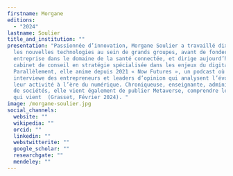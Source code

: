 ```yaml
---
firstname: Morgane
editions:
  - "2024"
lastname: Soulier
title_and_institution: ""
presentation: "Passionnée d’innovation, Morgane Soulier a travaillé dix ans dans
  les nouvelles technologies au sein de grands groupes, avant de fonder son
  entreprise dans le domaine de la santé connectée, et dirige aujourd’hui un
  cabinet de conseil en stratégie spécialisée dans les enjeux du digital.
  Parallèlement, elle anime depuis 2021 « Now Futures », un podcast où elle
  interviewe des entrepreneurs et leaders d’opinion qui analysent l’évolution de
  leur activité à l’ère du numérique. Chroniqueuse, enseignante, administratrice
  de sociétés, elle vient également de publier Metaverse, comprendre le monde
  qui vient  (Grasset, Février 2024). "
image: /morgane-soulier.jpg
social_channels:
  website: ""
  wikipedia: ""
  orcid: ""
  linkedin: ""
  webstwitterite: ""
  google_scholar: ""
  researchgate: ""
  mendeley: ""
---
```

